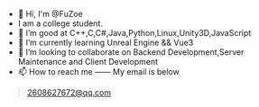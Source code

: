 ﻿- 👋 Hi, I'm @FuZoe
- I am a college student.
- 👀 I’m good at C++,C,C#,Java,Python,Linux,Unity3D,JavaScript
- 🌱 I’m currently learning Unreal Engine && Vue3
- 💞️ I’m looking to collaborate on Backend Development,Server Maintenance and Client Development
- 📫 How to reach me —— My email is below

>  2608627672@qq.com
